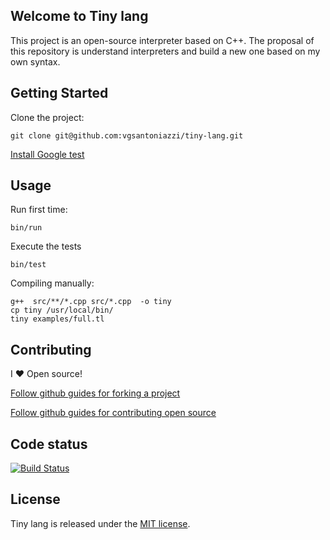 ## Welcome to Tiny lang

This project is an open-source interpreter based on C++. The proposal of this repository is understand interpreters and build a new one based on my own syntax.

## Getting Started

Clone the project:

```
git clone git@github.com:vgsantoniazzi/tiny-lang.git
```

[Install Google test](https://code.google.com/p/googletest/)

## Usage

Run first time:

```
bin/run
```

Execute the tests

```
bin/test
```

Compiling manually:

```
g++  src/**/*.cpp src/*.cpp  -o tiny
cp tiny /usr/local/bin/
tiny examples/full.tl
```

## Contributing

I :heart: Open source!

[Follow github guides for forking a project](https://guides.github.com/activities/forking/)

[Follow github guides for contributing open source](https://guides.github.com/activities/contributing-to-open-source/#contributing)

## Code status

[![Build Status](https://travis-ci.org/vgsantoniazzi/tiny-lang.svg?branch=master)](https://travis-ci.org/vgsantoniazzi/tiny-lang)

## License

Tiny lang is released under the [MIT license](http://opensource.org/licenses/MIT).
